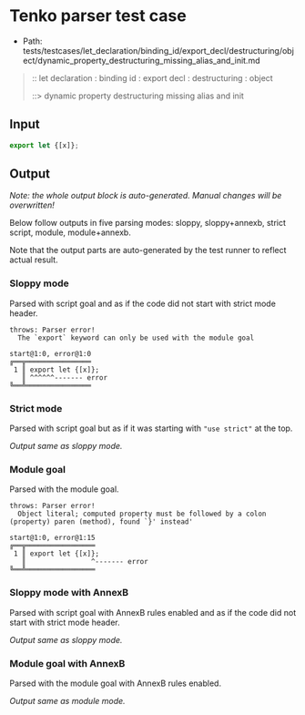 # Tenko parser test case

- Path: tests/testcases/let_declaration/binding_id/export_decl/destructuring/object/dynamic_property_destructuring_missing_alias_and_init.md

> :: let declaration : binding id : export decl : destructuring : object
>
> ::> dynamic property destructuring missing alias and init

## Input

`````js
export let {[x]};
`````

## Output

_Note: the whole output block is auto-generated. Manual changes will be overwritten!_

Below follow outputs in five parsing modes: sloppy, sloppy+annexb, strict script, module, module+annexb.

Note that the output parts are auto-generated by the test runner to reflect actual result.

### Sloppy mode

Parsed with script goal and as if the code did not start with strict mode header.

`````
throws: Parser error!
  The `export` keyword can only be used with the module goal

start@1:0, error@1:0
╔══╦════════════════
 1 ║ export let {[x]};
   ║ ^^^^^^------- error
╚══╩════════════════

`````

### Strict mode

Parsed with script goal but as if it was starting with `"use strict"` at the top.

_Output same as sloppy mode._

### Module goal

Parsed with the module goal.

`````
throws: Parser error!
  Object literal; computed property must be followed by a colon (property) paren (method), found `}' instead'

start@1:0, error@1:15
╔══╦═════════════════
 1 ║ export let {[x]};
   ║                ^------- error
╚══╩═════════════════

`````

### Sloppy mode with AnnexB

Parsed with script goal with AnnexB rules enabled and as if the code did not start with strict mode header.

_Output same as sloppy mode._

### Module goal with AnnexB

Parsed with the module goal with AnnexB rules enabled.

_Output same as module mode._
